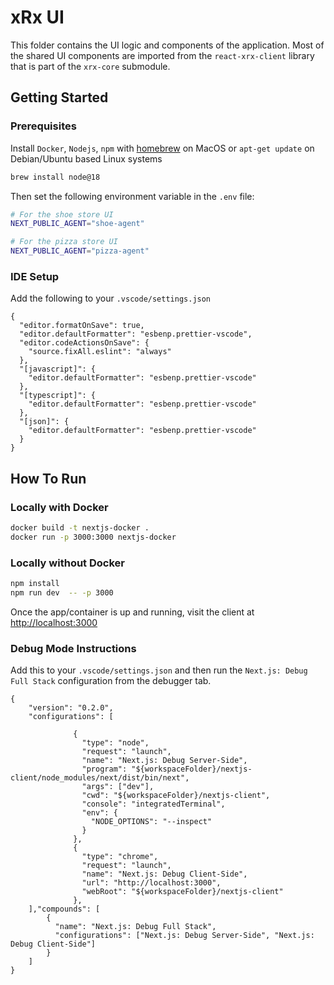 # xRx UI

This folder contains the UI logic and components of the application. Most of the shared UI components are imported from the `react-xrx-client` library that is part of the `xrx-core` submodule.


## Getting Started

### Prerequisites

Install `Docker`, `Nodejs`, `npm` with [homebrew](https://formulae.brew.sh/) on MacOS or `apt-get update` on Debian/Ubuntu based Linux systems

```bash
brew install node@18
```

Then set the following environment variable in the  `.env` file:

```bash
# For the shoe store UI
NEXT_PUBLIC_AGENT="shoe-agent"

# For the pizza store UI
NEXT_PUBLIC_AGENT="pizza-agent"
```

### IDE Setup

Add the following to your `.vscode/settings.json`

```
{
  "editor.formatOnSave": true,
  "editor.defaultFormatter": "esbenp.prettier-vscode",
  "editor.codeActionsOnSave": {
    "source.fixAll.eslint": "always"
  },
  "[javascript]": {
    "editor.defaultFormatter": "esbenp.prettier-vscode"
  },
  "[typescript]": {
    "editor.defaultFormatter": "esbenp.prettier-vscode"
  },
  "[json]": {
    "editor.defaultFormatter": "esbenp.prettier-vscode"
  }
}

```

## How To Run

### Locally with Docker

```bash
docker build -t nextjs-docker .
docker run -p 3000:3000 nextjs-docker
```

### Locally without Docker

```bash
npm install
npm run dev  -- -p 3000
```

Once the app/container is up and running, visit the client at [http://localhost:3000](http://localhost:3000)

### Debug Mode Instructions

Add this to your `.vscode/settings.json` and then run the `Next.js: Debug Full Stack` configuration from the debugger tab.

```
{
    "version": "0.2.0",
    "configurations": [

              {
                "type": "node",
                "request": "launch",
                "name": "Next.js: Debug Server-Side",
                "program": "${workspaceFolder}/nextjs-client/node_modules/next/dist/bin/next",
                "args": ["dev"],
                "cwd": "${workspaceFolder}/nextjs-client",
                "console": "integratedTerminal",
                "env": {
                  "NODE_OPTIONS": "--inspect"
                }
              },
              {
                "type": "chrome",
                "request": "launch",
                "name": "Next.js: Debug Client-Side",
                "url": "http://localhost:3000",
                "webRoot": "${workspaceFolder}/nextjs-client"
              },
    ],"compounds": [
        {
          "name": "Next.js: Debug Full Stack",
          "configurations": ["Next.js: Debug Server-Side", "Next.js: Debug Client-Side"]
        }
    ]
}
```
